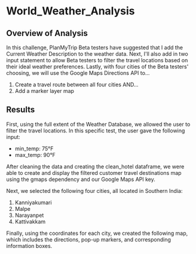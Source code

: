 # World_Weather_Analysis

## Overview of Analysis
In this challenge, PlanMyTrip Beta testers have suggested that I add the Current Weather Description to the weather data. Next, I'll also add in two input statement to allow Beta testers to filter the travel locations based on their ideal weather preferences. Lastly, with four cities of the Beta testers' choosing, we will use the Google Maps Directions API to...
1.  Create a travel route between all four cities AND...
2.  Add a marker layer map

## Results
First, using the full extent of the Weather Database, we allowed the user to filter the travel locations. In this specific test, the user gave the following input:
* min_temp: 75°F
* max_temp: 90°F

After cleaning the data and creating the clean_hotel dataframe, we were able to create and display the filtered customer travel destinations map using the gmaps dependency and our Google Maps API key. 

Next, we selected the following four cities, all located in Southern India:
1. Kanniyakumari
2. Malpe
3. Narayanpet
4. Kattivakkam

Finally, using the coordinates for each city, we created the following map, which includes the directions, pop-up markers, and corresponding information boxes. 
